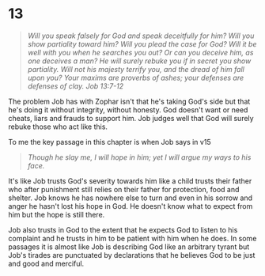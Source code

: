 # 13

>*Will you speak falsely for God
>and speak deceitfully for him?
>Will you show partiality toward him?
>Will you plead the case for God?
>Will it be well with you when he searches you out?
>Or can you deceive him, as one deceives a man?
>He will surely rebuke you
>if in secret you show partiality.
>Will not his majesty terrify you,
>and the dread of him fall upon you?
>Your maxims are proverbs of ashes;
>your defenses are defenses of clay.
>Job 13:7-12*

The problem Job has with Zophar isn't that he's taking God's side but that he's doing it without integrity, without honesty. God doesn't want or need cheats, liars and frauds to support him. Job judges well that God will surely rebuke those who act like this.

To me the key passage in this chapter is when Job says in v15

>*Though he slay me, I will hope in him;
>yet I will argue my ways to his face.*

It's like Job trusts God's severity towards him like a child trusts their father who after punishment still relies on their father for protection, food and shelter. Job knows he has nowhere else to turn and even in his sorrow and anger he hasn't lost his hope in God. He doesn't know what to expect from him but the hope is still there. 

Job also trusts in God to the extent that he expects God to  listen to his complaint and he trusts in him to be patient with him when he does. In some passages it is almost like Job is describing God like an arbitrary tyrant but Job's tirades are punctuated by declarations that he believes God to be just and good and merciful. 